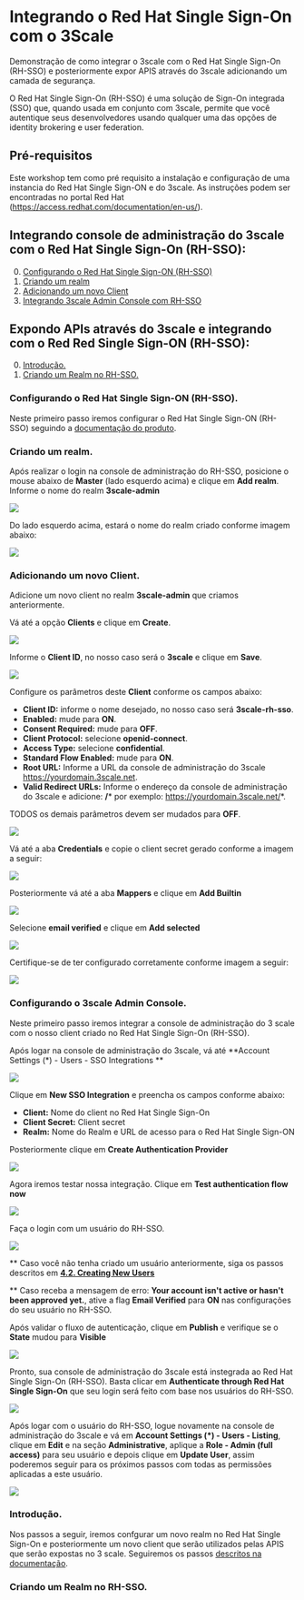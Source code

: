 # Integrando o Red Hat Single Sign-On com o 3Scale

Demonstração de como integrar o 3scale com o Red Hat Single Sign-On (RH-SSO) e posteriormente expor APIS através do 3scale adicionando um camada de segurança.

O Red Hat Single Sign-On (RH-SSO) é uma solução de Sign-On integrada (SSO) que, quando usada em conjunto com 3scale, permite que você autentique seus desenvolvedores usando qualquer uma das opções de identity brokering e user federation.

## Pré-requisitos

Este workshop tem como pré requisito a instalação e configuração de uma instancia do Red Hat Single Sign-ON e do 3scale. As instruções podem ser encontradas no portal Red Hat (https://access.redhat.com/documentation/en-us/).

## Integrando console de administração do 3scale com o Red Hat Single Sign-On (RH-SSO):

0. [Configurando o Red Hat Single Sign-ON (RH-SSO)](#testdrive-step-0)
1. [Criando um realm](#testdrive-step-1)
2. [Adicionando um novo Client](#testdrive-step-2)
3. [Integrando 3scale Admin Console com RH-SSO](#testdrive-step-3)


## Expondo APIs através do 3scale e integrando com o Red Red Single Sign-ON (RH-SSO):

0. [Introdução.](#testdrive-step-4)
1. [Criando um Realm no RH-SSO.](#testdrive-step-5)

### Configurando o Red Hat Single Sign-ON (RH-SSO). <a name="testdrive-step-0"></a>

Neste primeiro passo iremos configurar o Red Hat Single Sign-ON (RH-SSO) seguindo a [documentação do produto](https://access.redhat.com/documentation/en-us/red_hat_3scale_api_management/2.9/html-single/creating_the_developer_portal/index#enabling_and_disabling_authentication_via_red_hat_single_sign_on).

### Criando um realm. <a name="testdrive-step-1"></a>

Após realizar o login na console de administração do RH-SSO, posicione o mouse abaixo de **Master** (lado esquerdo acima) e clique em **Add realm**.
Informe o nome do realm **3scale-admin**

![](images/1.png)

Do lado esquerdo acima, estará o nome do realm criado conforme imagem abaixo:

![](images/2.png)


### Adicionando um novo Client. <a name="testdrive-step-2"></a>

Adicione um novo client no realm **3scale-admin** que criamos anteriormente.

Vá até a opção **Clients** e clique em **Create**.

![](images/3.png)

Informe o **Client ID**, no nosso caso será o **3scale** e clique em **Save**.

![](images/4.png)

Configure os parâmetros deste **Client** conforme os campos abaixo:

- **Client ID:** informe o nome desejado, no nosso caso será **3scale-rh-sso**.
- **Enabled:** mude para **ON**.
- **Consent Required:** mude para **OFF**.
- **Client Protocol:** selecione **openid-connect**.
- **Access Type:** selecione **confidential**.
- **Standard Flow Enabled:** mude para **ON**.
- **Root URL:** Informe a URL da console de administração do 3scale https://yourdomain.3scale.net.
- **Valid Redirect URLs:** Informe o endereço da console de administração do 3scale e adicione: **/*** por exemplo: https://yourdomain.3scale.net/*.

TODOS os demais parâmetros devem ser mudados para **OFF**.

![](images/5.png)

Vá até a aba **Credentials** e copie o client secret gerado conforme a imagem a seguir:

![](images/6.png)

Posteriormente vá até a aba **Mappers** e clique em **Add Builtin**

![](images/7.png)

Selecione **email verified** e clique em **Add selected**

![](images/8.png)

Certifique-se de ter configurado corretamente conforme imagem a seguir:

![](images/9.png)

### Configurando o 3scale Admin Console. <a name="testdrive-step-3"></a>

Neste primeiro passo iremos integrar a console de administração do 3 scale com o nosso client criado no Red Hat Single Sign-On (RH-SSO).

Após logar na console de administração do 3scale, vá até **Account Settings (*) - Users - SSO Integrations **

![](images/10.png)

Clique em **New SSO Integration** e preencha os campos conforme abaixo:

- **Client:** Nome do client no Red Hat Single Sign-On
- **Client Secret:** Client secret 
- **Realm:** Nome do Realm e URL de acesso para o Red Hat Single Sign-ON

Posteriormente clique em **Create Authentication Provider**

![](images/11.png)

Agora iremos testar nossa integração. Clique em **Test authentication flow now**

![](images/12.png)

Faça o login com um usuário do RH-SSO. 

![](images/13.png)

** Caso você não tenha criado um usuário anteriormente, siga os passos descritos em [**4.2. Creating New Users**](https://access.redhat.com/documentation/en-us/red_hat_3scale_api_management/2.9/html-single/creating_the_developer_portal/index#enabling_and_disabling_authentication_via_red_hat_single_sign_on)

** Caso receba a mensagem de erro: **Your account isn't active or hasn't been approved yet.**, ative a flag **Email Verified** para **ON** nas configurações do seu usuário no RH-SSO.

Após validar o fluxo de autenticação, clique em **Publish** e verifique se o **State** mudou para **Visible**

![](images/14.png)

Pronto, sua console de administração do 3scale está instegrada ao Red Hat Single Sign-On (RH-SSO). Basta clicar em **Authenticate through Red Hat Single Sign-On** que seu login será feito com base nos usuários do RH-SSO.

![](images/15.png)

Após logar com o usuário do RH-SSO, logue novamente na console de administração do 3scale e vá em **Account Settings (*) - Users - Listing**, clique em **Edit** e na seção **Administrative**, aplique a **Role - Admin (full access)** para seu usuário e depois clique em **Update User**, assim poderemos seguir para os próximos passos com todas as permissões aplicadas a este usuário.

![](images/16.png)


### Introdução. <a name="testdrive-step-4"></a>

Nos passos a seguir, iremos confgurar um novo realm no Red Hat Single Sign-On e posteriormente um novo client que serão utilizados pelas APIS que serão expostas no 3 scale. Seguiremos os passos [descritos na documentação](https://access.redhat.com/documentation/en-us/red_hat_3scale_api_management/2.7/html/administering_the_api_gateway/openid-connect).

### Criando um Realm no RH-SSO. <a name="testdrive-step-5"></a>




